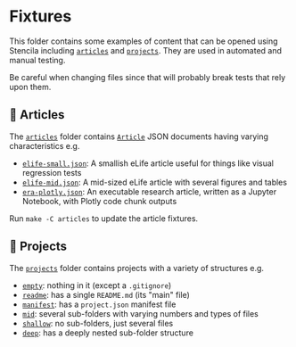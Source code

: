 # Fixtures

This folder contains some examples of content that can be opened using Stencila including [`articles`](articles) and [`projects`](projects). They are used in automated and manual testing.

Be careful when changing files since that will probably break tests that rely upon them.

## 📜 Articles

The [`articles`](articles) folder contains [`Article`](https://schema.stenci.la/Article) JSON documents having varying characteristics e.g.

- [`elife-small.json`](projects/elife-small.json): A smallish eLife article useful for things like visual regression tests
- [`elife-mid.json`](projects/elife-mid.json): A mid-sized eLife article with several figures and tables
- [`era-plotly.json`](projects/era-plotly.json): An executable research article, written as a Jupyter Notebook, with Plotly code chunk outputs

Run `make -C articles` to update the article fixtures.

## 📂 Projects

The [`projects`](projects) folder contains projects with a variety of structures e.g.

- [`empty`](projects/empty): nothing in it (except a `.gitignore`)
- [`readme`](projects/readme): has a single `README.md` (its "main" file)
- [`manifest`](projects/manifest): has a `project.json` manifest file
- [`mid`](projects/mid): several sub-folders with varying numbers and types of files
- [`shallow`](projects/shallow): no sub-folders, just several files
- [`deep`](projects/deep): has a deeply nested sub-folder structure
